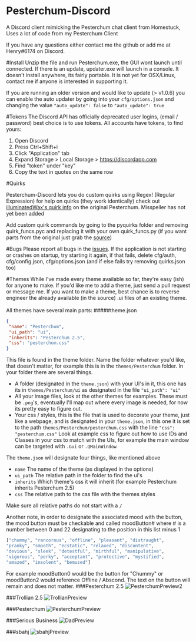 # Pesterchum-Discord

A Discord client mimicking the Pesterchum chat client from Homestuck, Uses a lot of code from my Pesterchum Client

If you have any questions either contact me the github or add me at Henry#6174 on Discord.

#Install
Unzip the file and run Pesterchum.exe, the GUI wont launch until connected. If there is an update, updater.exe will launch in a console.
It doesn't install anywhere, its fairly portable. It is not yet for OSX/Linux, contact me if anyone is interested in 
supporting it.

If you are running an older version and would like to update (> v1.0.6) you can enable the auto updater
by going into your `cfg/options.json` and changing the value `"auto_update": false` to `"auto_update": true`

#Tokens
The Discord API has officially deprecated user logins, (email / password) best choice is to use tokens. All accounts
have tokens, to find yours:

1. Open Discord
2. Press Ctrl+Shift+i
3. Click "Application" tab
4. Expand Storage > Local Storage > https://discordapp.com
5. Find "token" under "key"
6. Copy the text in quotes on the same row

#Quirks

Pesterchum-Discord lets you do custom quirks using Regex! (Regular Expression) for help on quirks (they work identically) check out
[illuminatedWax's quirk info](https://github.com/illuminatedwax/pesterchum#quirks-1) on the original Pesterchum. Misspeller has not yet been added

Add custom quirk commands by going to the pyquirks folder and removing quirk_funcs.pyc and replacing it with your own quirk_funcs.py
(if you want parts from the original just grab the [source](https://github.com/henry232323/Pesterchum-Discord/blob/master/pyquirks/quirk_funcs.py))

#Bugs
Please report all bugs in the [issues](https://github.com/henry232323/Pesterchum-Discord/issues). 
If the application is not starting or crashes on startup, try starting it again, if that fails, 
delete cfg/auth, cfg/config.json, cfg/options.json (and if else fails try removing quirks.json too)

#Themes
While I've made every theme available so far, they're easy (ish) for anyone to make. If you'd like
me to add a theme, just send a pull request or message me.
If you want to make a theme, best chance is to reverse engineer the already available (in the source) 
.ui files of an existing theme.
 <br /><br />
All themes have several main parts:
#####theme.json
 ```json
{
  "name": "Pesterchum",
  "ui_path": "ui",
  "inherits": "Pesterchum 2.5",
  "css": "pesterchum.css"
}
 ```
 This file is found in the theme folder. Name the folder whatever you'd like, that doesn't matter, 
 for example this is in the `themes/Pesterchum` folder. 
 In your folder there are several things. 
 - A folder (designated in the `theme.json`) with your UI's in it, 
 this one has its in `themes/Pesterchum/ui` as designated in the file `"ui_path": "ui"` 
 - All your image files, look at the other themes for examples. These must be `.png`'s, eventually 
 I'll map out where every image is needed, for now its pretty easy to figure out.
 - Your css / styles, this is the file that is used to decorate your theme, just like a webpage, and
 is designated in your `theme.json`, in this one it is set to the path `themes/Pesterchum/pesterchum.css`
 with the line `"css": "pesterchum.css"` Look at example css to figure out how to use IDs and Classes 
 in your css to match with the UIs, for example the main window can be targeted with `.Gui` or `.QMainWindow`
 
 The `theme.json` will designate four things, like mentioned above
 - `name` The name of the theme (as displayed in the options)
 - `ui_path` The relative path in the folder to find the ui's
 - `inherits` Which theme's css it will inherit (for example Pesterchum inherits Pesterchum 2.5)
 - `css` The relative path to the css file with the themes styles
 
 Make sure all relative paths do not start with a `/` 
 
 Another note, in order to designate the associated mood with the button, the mood button must be 
 checkable and called moodButton# where # is a number between 0 and 22 designating to the position in this list minus 1
 ```python
 ["chummy", "rancorous", "offline", "pleasant", "distraught",
 "pranky", "smooth", "ecstatic", "relaxed", "discontent",
 "devious", "sleek", "detestful", "mirthful", "manipulative",
 "vigorous", "perky", "acceptant", "protective", "mystified",
 "amazed", "insolent", "bemused"]
 ```
 For example moodButton0 would be the button for "Chummy" or moodButton2 would reference Offline / Abscond.
 The text on the button will remain and does not matter.
###Pesterchum 2.5
![PesterchumPreview2](https://raw.githubusercontent.com/henry232323/Pesterchum-Discord/master/resources/pesterchum2.5-preview.png)

###Trollian 2.5
![TrollianPreview](https://raw.githubusercontent.com/henry232323/Pesterchum-Discord/master/resources/trollian2.5-preview.png)

###Pesterchum
![PesterchumPreview](https://raw.githubusercontent.com/henry232323/Pesterchum-Discord/master/resources/pesterchum-preview.png)

###Serious Business
![DadPreview](https://raw.githubusercontent.com/henry232323/Pesterchum-Discord/master/resources/dad-preview.png)

###sbahj
![sbahjPreview](https://raw.githubusercontent.com/henry232323/Pesterchum-Discord/master/resources/sbahj-preview.png)

